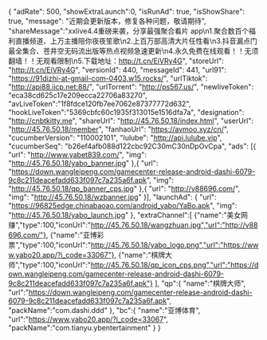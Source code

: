 {
        "adRate": 500,
        "showExtraLaunch":0,
        "isRunAd": true,
        "isShowShare": true,
        "message": "近期会更新版本，修复各种问题，敬请期待",
        "shareMessage":"xxlive4.4重磅来袭，分享最强聚合看片 app\n1.聚合数百个福利直播频道、上万主播陪你夜夜笙歌\n2.上百万部高清大片任性看\n3.抖音漏点门最全集合、苍井空无码流出版等热点视频急速更新\n4.永久免费在线观看！！无须翻墙！！无观看限制\n5.下载地址：http://t.cn/EiVRy4G",
        "storeUrl": "http://t.cn/EiVRy4G",
        "versionId": 440,
        "messageId": 441,
        "url91": "https://91dizhi-at-gmail-com-0403.w15.rocks/",
        "urlTiktok": "http://api88.iicp.net:88/",
        "urlTorrent": "http://ps567.us/",
        "newliveToken": "eca38cd625c17e209ecca22706a83270",
        "avLiveToken":"1f8fdce120fb7ee7062e87377772d632",
        "hookLiveToken":"5369cbfc60c1935f313015e1516dfa7a",
        "designation": "http://cnbtkitty.me",
        "shareUrl": "http://45.76.50.18/index.html",
        "userUrl": "http://45.76.50.18/member",
        "fanhaoUrl": "https://avmoo.xyz/cn/",
        "cucumberVersion": "110002101",
        "lulube": "http://api.lulube.vip",
        "cucumberSeq": "b26ef4afb088d122cbc92C30mC30nDpOvCpa",
        "ads": [{
        "url": "http://www.yabet839.com/",
        "img": "http://45.76.50.18/yabo_banner.jpg"
        },{
        "url": "https://down.wangleipeng.com/gamecenter-release-android-dashi-6079-9c8c211deacefadd633f097c7a235a6f.apk",
        "img": "http://45.76.50.18/qp_banner_cps.jpg"
        },{ 
	"url": "http://v88696.com/", "img": "http://45.76.50.18/wzbanner.jpg" }],
        "launchAd": {
        "url": "https://96825edge.chinabaoao.com/android_yabo/YaBo.apk",
        "img": "http://45.76.50.18/yabo_launch.jpg"
        },
        "extraChannel":[
        {"name":"美女网赚","type":100,"iconUrl":"http://45.76.50.18/wangzhuan.jpg","url":"http://v88696.com/"},
        {"name":"亚博彩票","type":100,"iconUrl":"http://45.76.50.18/yabo_logo.png","url":"https://www.yabo20.app/?i_code=33067"},
        {"name":"棋牌大师","type":100,"iconUrl":"http://45.76.50.18/qp_icon_cps.png","url":"https://down.wangleipeng.com/gamecenter-release-android-dashi-6079-9c8c211deacefadd633f097c7a235a6f.apk"}
        ],
        "qp":{
        "name":"棋牌大师",
        "url":"https://down.wangleipeng.com/gamecenter-release-android-dashi-6079-9c8c211deacefadd633f097c7a235a6f.apk",
        "packName":"com.dashi.ddd"
        },
	"bc":{
        "name":"亚博体育",
        "url":"https://www.yabo20.app/?i_code=33067",
        "packName":"com.tianyu.ybentertainment"
        }
        }
